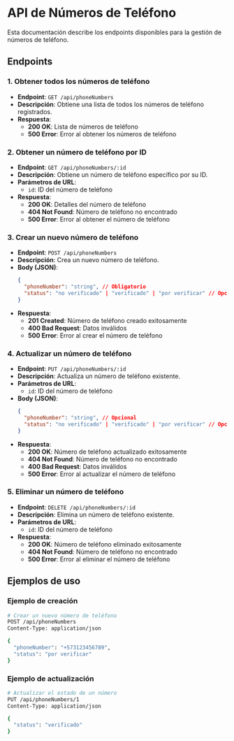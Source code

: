 # API de Números de Teléfono

Esta documentación describe los endpoints disponibles para la gestión de números de teléfono.

## Endpoints

### 1. Obtener todos los números de teléfono

- **Endpoint**: `GET /api/phoneNumbers`
- **Descripción**: Obtiene una lista de todos los números de teléfono registrados.
- **Respuesta**:
  - **200 OK**: Lista de números de teléfono
  - **500 Error**: Error al obtener los números de teléfono

### 2. Obtener un número de teléfono por ID

- **Endpoint**: `GET /api/phoneNumbers/:id`
- **Descripción**: Obtiene un número de teléfono específico por su ID.
- **Parámetros de URL**:
  - `id`: ID del número de teléfono
- **Respuesta**:
  - **200 OK**: Detalles del número de teléfono
  - **404 Not Found**: Número de teléfono no encontrado
  - **500 Error**: Error al obtener el número de teléfono

### 3. Crear un nuevo número de teléfono

- **Endpoint**: `POST /api/phoneNumbers`
- **Descripción**: Crea un nuevo número de teléfono.
- **Body (JSON)**:
  ```json
  {
    "phoneNumber": "string", // Obligatorio
    "status": "no verificado" | "verificado" | "por verificar" // Opcional, default: "por verificar"
  }
  ```
- **Respuesta**:
  - **201 Created**: Número de teléfono creado exitosamente
  - **400 Bad Request**: Datos inválidos
  - **500 Error**: Error al crear el número de teléfono

### 4. Actualizar un número de teléfono

- **Endpoint**: `PUT /api/phoneNumbers/:id`
- **Descripción**: Actualiza un número de teléfono existente.
- **Parámetros de URL**:
  - `id`: ID del número de teléfono
- **Body (JSON)**:
  ```json
  {
    "phoneNumber": "string", // Opcional
    "status": "no verificado" | "verificado" | "por verificar" // Opcional
  }
  ```
- **Respuesta**:
  - **200 OK**: Número de teléfono actualizado exitosamente
  - **404 Not Found**: Número de teléfono no encontrado
  - **400 Bad Request**: Datos inválidos
  - **500 Error**: Error al actualizar el número de teléfono

### 5. Eliminar un número de teléfono

- **Endpoint**: `DELETE /api/phoneNumbers/:id`
- **Descripción**: Elimina un número de teléfono existente.
- **Parámetros de URL**:
  - `id`: ID del número de teléfono
- **Respuesta**:
  - **200 OK**: Número de teléfono eliminado exitosamente
  - **404 Not Found**: Número de teléfono no encontrado
  - **500 Error**: Error al eliminar el número de teléfono

## Ejemplos de uso

### Ejemplo de creación
```bash
# Crear un nuevo número de teléfono
POST /api/phoneNumbers
Content-Type: application/json

{
  "phoneNumber": "+573123456789",
  "status": "por verificar"
}
```

### Ejemplo de actualización
```bash
# Actualizar el estado de un número
PUT /api/phoneNumbers/1
Content-Type: application/json

{
  "status": "verificado"
}
```
